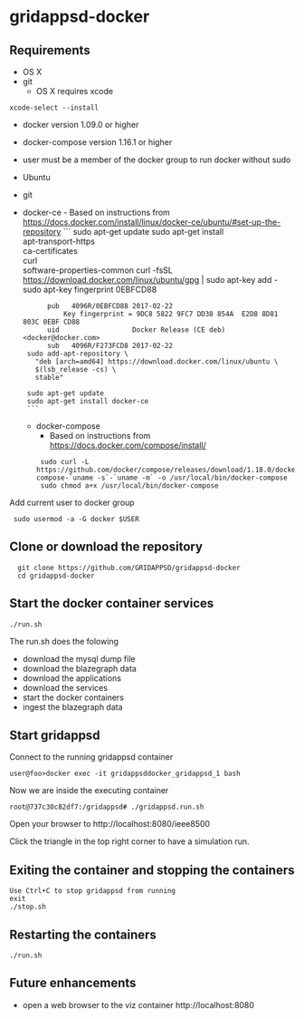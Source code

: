 # gridappsd-docker

## Requirements

- OS X
 - git
    - OS X requires xcode
 ```
 xcode-select --install
 ```
  - docker version 1.09.0 or higher
  - docker-compose version 1.16.1 or higher
  - user must be a member of the docker group to run docker without sudo
- Ubuntu
 - git
 - docker-ce 
        - Based on instructions from https://docs.docker.com/install/linux/docker-ce/ubuntu/#set-up-the-repository
        ```
        sudo apt-get update
        sudo apt-get install \
           apt-transport-https \
           ca-certificates \
           curl \
           software-properties-common
        curl -fsSL https://download.docker.com/linux/ubuntu/gpg | sudo apt-key add -
        sudo apt-key fingerprint 0EBFCD88

             pub   4096R/0EBFCD88 2017-02-22
                 Key fingerprint = 9DC8 5822 9FC7 DD38 854A  E2D8 8D81 803C 0EBF CD88
             uid                  Docker Release (CE deb) <docker@docker.com>
             sub   4096R/F273FCD8 2017-02-22
        sudo add-apt-repository \
          "deb [arch=amd64] https://download.docker.com/linux/ubuntu \
          $(lsb_release -cs) \
          stable"

        sudo apt-get update
        sudo apt-get install docker-ce
        ```
   - docker-compose
      - Based on instructions from https://docs.docker.com/compose/install/
      ```
       sudo curl -L https://github.com/docker/compose/releases/download/1.18.0/docker-compose-`uname -s`-`uname -m` -o /usr/local/bin/docker-compose
       sudo chmod a+x /usr/local/bin/docker-compose
      ```



Add current user to docker group

```
 sudo usermod -a -G docker $USER
```

## Clone or download the repository
```
  git clone https://github.com/GRIDAPPSD/gridappsd-docker
  cd gridappsd-docker
```

## Start the docker container services
```
./run.sh
```
The run.sh does the folowing
 -  download the mysql dump file
 -  download the blazegraph data
 -  download the applications
 -  download the services
 -  start the docker containers
 -  ingest the blazegraph data

## Start gridappsd

Connect to the running gridappsd container
```
user@foo>docker exec -it gridappsddocker_gridappsd_1 bash

```
Now we are inside the executing container
```
root@737c30c82df7:/gridappsd# ./gridappsd.run.sh

```
Open your browser to http://localhost:8080/ieee8500

Click the triangle in the top right corner to have a simulation run.

## Exiting the container and stopping the containers

```
Use Ctrl+C to stop gridappsd from running
exit
./stop.sh
```

## Restarting the containers
```
./run.sh
```

## Future enhancements    
  -  open a web browser to the viz container http://localhost:8080
